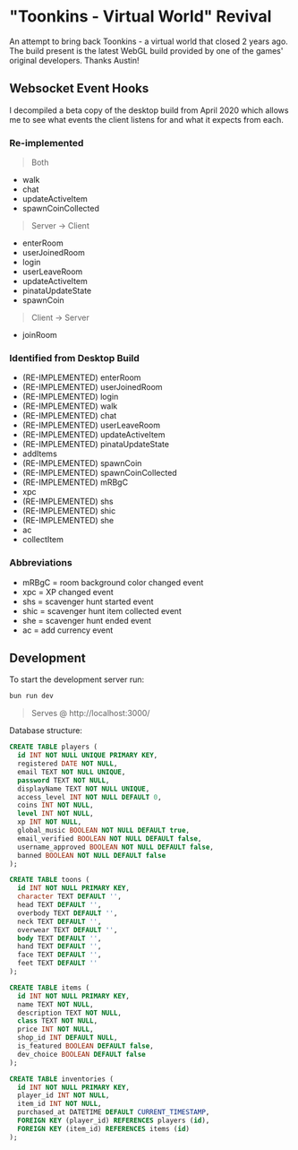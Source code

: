 # "Toonkins - Virtual World" Revival

An attempt to bring back Toonkins - a virtual world that closed 2 years ago. The build present is the latest WebGL build provided by one of the games' original developers. Thanks Austin!

## Websocket Event Hooks

I decompiled a beta copy of the desktop build from April 2020 which allows me to see what events the client listens for and what it expects from each.

### Re-implemented

> Both

- walk
- chat
- updateActiveItem
- spawnCoinCollected

> Server -> Client

- enterRoom
- userJoinedRoom
- login
- userLeaveRoom
- updateActiveItem
- pinataUpdateState
- spawnCoin

> Client -> Server

- joinRoom

### Identified from Desktop Build

- (RE-IMPLEMENTED) enterRoom
- (RE-IMPLEMENTED) userJoinedRoom
- (RE-IMPLEMENTED) login
- (RE-IMPLEMENTED) walk
- (RE-IMPLEMENTED) chat
- (RE-IMPLEMENTED) userLeaveRoom
- (RE-IMPLEMENTED) updateActiveItem
- (RE-IMPLEMENTED) pinataUpdateState
- addItems
- (RE-IMPLEMENTED) spawnCoin
- (RE-IMPLEMENTED) spawnCoinCollected
- (RE-IMPLEMENTED) mRBgC
- xpc
- (RE-IMPLEMENTED) shs
- (RE-IMPLEMENTED) shic
- (RE-IMPLEMENTED) she
- ac
- collectItem

### Abbreviations

- mRBgC = room background color changed event
- xpc = XP changed event
- shs = scavenger hunt started event
- shic = scavenger hunt item collected event
- she = scavenger hunt ended event
- ac = add currency event

## Development

To start the development server run:

```bash
bun run dev
```

> Serves @ http://localhost:3000/

Database structure:

```sql
CREATE TABLE players (
  id INT NOT NULL UNIQUE PRIMARY KEY,
  registered DATE NOT NULL,
  email TEXT NOT NULL UNIQUE,
  password TEXT NOT NULL,
  displayName TEXT NOT NULL UNIQUE,
  access_level INT NOT NULL DEFAULT 0,
  coins INT NOT NULL,
  level INT NOT NULL,
  xp INT NOT NULL,
  global_music BOOLEAN NOT NULL DEFAULT true,
  email_verified BOOLEAN NOT NULL DEFAULT false,
  username_approved BOOLEAN NOT NULL DEFAULT false,
  banned BOOLEAN NOT NULL DEFAULT false
);

CREATE TABLE toons (
  id INT NOT NULL PRIMARY KEY,
  character TEXT DEFAULT '',
  head TEXT DEFAULT '',
  overbody TEXT DEFAULT '',
  neck TEXT DEFAULT '',
  overwear TEXT DEFAULT '',
  body TEXT DEFAULT '',
  hand TEXT DEFAULT '',
  face TEXT DEFAULT '',
  feet TEXT DEFAULT ''
);

CREATE TABLE items (
  id INT NOT NULL PRIMARY KEY,
  name TEXT NOT NULL,
  description TEXT NOT NULL,
  class TEXT NOT NULL,
  price INT NOT NULL,
  shop_id INT DEFAULT NULL,
  is_featured BOOLEAN DEFAULT false,
  dev_choice BOOLEAN DEFAULT false
);

CREATE TABLE inventories (
  id INT NOT NULL PRIMARY KEY,
  player_id INT NOT NULL,
  item_id INT NOT NULL,
  purchased_at DATETIME DEFAULT CURRENT_TIMESTAMP,
  FOREIGN KEY (player_id) REFERENCES players (id),
  FOREIGN KEY (item_id) REFERENCES items (id)
);
```
